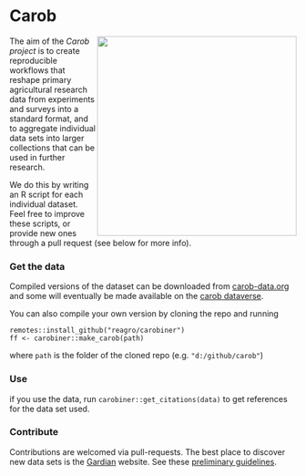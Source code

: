 # Carob

<img align="right" width="350" height="350" src="https://github.com/reagro/carob/raw/master/img/carob.png">

The aim of the *Carob project* is to create reproducible workflows that reshape primary agricultural research data from experiments and surveys into a standard format, and to aggregate individual data sets into larger collections that can be used in further research.

We do this by writing an R script for each individual dataset. Feel free to improve these scripts, or provide new ones through a pull request (see below for more info). 


### Get the data

Compiled versions of the dataset can be downloaded from [carob-data.org](http://carob-data.org) and some will eventually be made available on the [carob dataverse](https://dataverse.harvard.edu/dataverse/carob/).

You can also compile your own version by cloning the repo and running 

```
remotes::install_github("reagro/carobiner")
ff <- carobiner::make_carob(path)
```

where `path` is the folder of the cloned repo (e.g. `"d:/github/carob"`)

### Use

if you use the data, run `carobiner::get_citations(data)` to get references for the data set used. 

### Contribute 

Contributions are welcomed via pull-requests. The best place to discover new data sets is the [Gardian](https://gardian.bigdata.cgiar.org/) website. See these [preliminary guidelines](https://github.com/reagro/carob/wiki/Guidelines).

